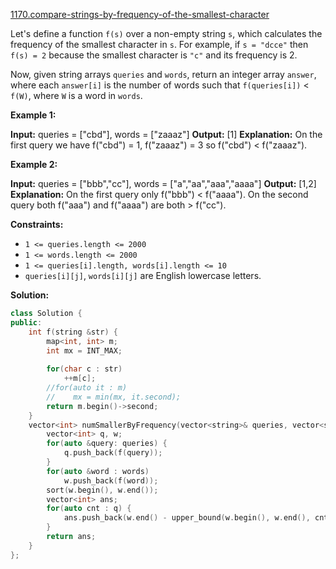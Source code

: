 [1170.compare-strings-by-frequency-of-the-smallest-character](https://leetcode.com/problems/compare-strings-by-frequency-of-the-smallest-character/)  

Let's define a function `f(s)` over a non-empty string `s`, which calculates the frequency of the smallest character in `s`. For example, if `s = "dcce"` then `f(s) = 2` because the smallest character is `"c"` and its frequency is 2.

Now, given string arrays `queries` and `words`, return an integer array `answer`, where each `answer[i]` is the number of words such that `f(queries[i])` < `f(W)`, where `W` is a word in `words`.

**Example 1:**

**Input:** queries = \["cbd"\], words = \["zaaaz"\]
**Output:** \[1\]
**Explanation:** On the first query we have f("cbd") = 1, f("zaaaz") = 3 so f("cbd") < f("zaaaz").

**Example 2:**

**Input:** queries = \["bbb","cc"\], words = \["a","aa","aaa","aaaa"\]
**Output:** \[1,2\]
**Explanation:** On the first query only f("bbb") < f("aaaa"). On the second query both f("aaa") and f("aaaa") are both > f("cc").

**Constraints:**

*   `1 <= queries.length <= 2000`
*   `1 <= words.length <= 2000`
*   `1 <= queries[i].length, words[i].length <= 10`
*   `queries[i][j]`, `words[i][j]` are English lowercase letters.  



**Solution:**  

```cpp
class Solution {
public:
    int f(string &str) {
        map<int, int> m;
        int mx = INT_MAX;
        
        for(char c : str)
            ++m[c];
        //for(auto it : m) 
        //    mx = min(mx, it.second);
        return m.begin()->second;
    }
    vector<int> numSmallerByFrequency(vector<string>& queries, vector<string>& words) {
        vector<int> q, w;
        for(auto &query: queries) {
            q.push_back(f(query));
        }
        for(auto &word : words)
            w.push_back(f(word));
        sort(w.begin(), w.end());
        vector<int> ans;
        for(auto cnt : q) {
            ans.push_back(w.end() - upper_bound(w.begin(), w.end(), cnt));
        }
        return ans;
    }
};
```
      